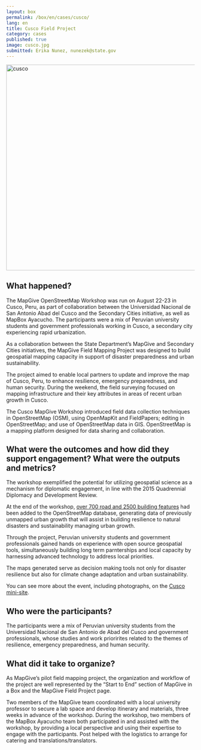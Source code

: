 ```yaml
---
layout: box
permalink: /box/en/cases/cusco/
lang: en
title: Cusco Field Project
category: cases
published: true
image: cusco.jpg
submitted: Erika Nunez, nunezek@state.gov
---
```


<img src='{{site.baseurl}}/assets/img/{{page.image}}' alt="cusco" width="550px">

## What happened?

The MapGive OpenStreetMap Workshop was run on August 22-23 in Cusco, Peru, as part of collaboration between the Universidad Nacional de San Antonio Abad del Cusco and the Secondary Cities initiative, as well as MapBox Ayacucho. The participants were a mix of Peruvian university students and government professionals working in Cusco, a secondary city experiencing rapid urbanization. 

As a collaboration between the State Department’s MapGive and Secondary Cities initiatives, the MapGive Field Mapping Project was designed to build geospatial mapping capacity in support of disaster preparedness and urban sustainability. 

The project aimed to enable local partners to update and improve the map of Cusco, Peru, to enhance resilience, emergency preparedness, and human security. During the weekend, the field surveying focused on mapping infrastructure and their key attributes in areas of recent urban growth in Cusco. 

The Cusco MapGive Workshop introduced field data collection techniques in OpenStreetMap (OSM), using OpenMapKit and FieldPapers; editing in OpenStreetMap; and use of OpenStreetMap data in GIS. OpenStreetMap is a mapping platform designed for data sharing and collaboration.

## What were the outcomes and how did they support engagement? What were the outputs and metrics?

The workshop exemplified the potential for utilizing geospatial science as a mechanism for diplomatic engagement, in line with the 2015 Quadrennial Diplomacy and Development Review.

At the end of the workshop, [over 700 road and 2500 building features](http://mapgive.state.gov/events/cusco/resultados/osmdown/) had been added to the OpenStreetMap database, generating data of previously unmapped urban growth that will assist in building resilience to natural disasters and sustainability managing urban growth. 

Through the project, Peruvian university students and government professionals gained hands on experience with open source geospatial tools, simultaneously building long term parnterships and local capacity by harnessing advanced technology to address local priorities.

The maps generated serve as decision making tools not only for disaster resilience but also for climate change adaptation and urban sustainability.

You can see more about the event, including photographs, on the [Cusco mini-site](http://mapgive.state.gov/events/cusco/resultados/).

## Who were the participants?

The participants were a mix of Peruvian university students from the Universidad Nacional de San Antonio de Abad del Cusco and government professionals, whose studies and work priorirites related to the themes of resilience, emergency preparedness, and human security.

## What did it take to organize?

As MapGive’s pilot field mapping project, the organization and workflow of the project are well represented by the “Start to End” section of MapGive in a Box and the MapGive Field Project page.

Two members of the MapGive team coordinated with a local university professor to secure a lab space and develop itinerary and materials, three weeks in advance of the workshop. During the workshop, two members of the MapBox Ayacucho team both participated in and assisted with the workshop, by providing a local perspective and using their expertise to engage with the participants. Post helped with the logistics to arrange for catering and translations/translators.
